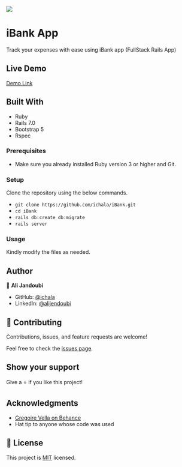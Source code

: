 ![](https://img.shields.io/badge/Microverse-blueviolet)

# iBank App

Track your expenses with ease using iBank app (FullStack Rails App)

## Live Demo
[Demo Link](https://ibank-app.herokuapp.com/)

## Built With

- Ruby
- Rails 7.0
- Bootstrap 5
- Rspec


### Prerequisites

- Make sure you already installed Ruby version 3 or higher and Git.

### Setup

Clone the repository using the below commands.

- `git clone https://github.com/ichala/iBank.git `
- `cd iBank`
- `rails db:create db:migrate`
- `rails server`

### Usage

Kindly modify the files as needed.

## Author

👤 **Ali Jandoubi**

- GitHub: [@ichala](https://github.com/ichala)
- LinkedIn: [@alijendoubi](https://www.linkedin.com/in/alijendoubi/)

## 🤝 Contributing

Contributions, issues, and feature requests are welcome!

Feel free to check the [issues page](https://github.com/aimalamiri/Rails-Recipe/issues).

## Show your support

Give a ⭐️ if you like this project!

## Acknowledgments

- [Gregoire Vella on Behance](https://www.behance.net/gregoirevella)
- Hat tip to anyone whose code was used


## 📝 License

This project is [MIT](./MIT.md) licensed.
